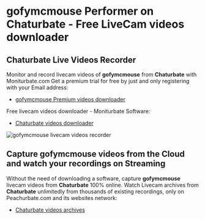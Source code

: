 # gofymcmouse Performer on Chaturbate - Free LiveCam videos downloader

## Chaturbate Live Videos Recorder

Monitor and record livecam videos of **gofymcmouse** from **Chaturbate** with Moniturbate.com
Get a premium trial for free by just and only registering with your Email address:
* [gofymcmouse Premium videos downloader](https://moniturbate.com/request-demo-licence-key.html)

Free livecam videos downloader - Moniturbate Software:
* [Chaturbate videos downloader](https://moniturbate.com/moniturbate-download-software.html)

![gofymcmouse livecam videos recorder](https://peachurnet.com/templates/moniturbate-software.png)


## Capture gofymcmouse videos from the Cloud and watch your recordings on Streaming

Without the need of downloading a software, capture **gofymcmouse** livecam videos from **Chaturbate** 100% online.
Watch Livecam archives from **Chaturbate** unlimitedly from thousands of existing recordings, only on Peachurbate.com and its websites network:
* [Chaturbate videos archives](https://peachurnet.com/)
